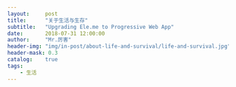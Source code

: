 ```yaml
---
layout:     post
title:      "关于生活与生存"
subtitle:   "Upgrading Ele.me to Progressive Web App"
date:       2018-07-31 12:00:00
author:     "Mr.厉害"
header-img: "img/in-post/about-life-and-survival/life-and-survival.jpg"
header-mask: 0.3
catalog:    true
tags:
    - 生活
---
```


